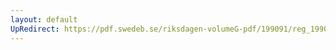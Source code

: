 ```yaml
---
layout: default
UpRedirect: https://pdf.swedeb.se/riksdagen-volumeG-pdf/199091/reg_199091/reg_199091_0024.pdf
---
```

